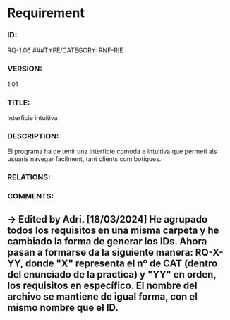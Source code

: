 # Requirement

### ID:
RQ-1.06
###TYPE/CATEGORY:
RNF-RIE
### VERSION:
1.01
### TITLE:
Interficie intuitiva
### DESCRIPTION:
El programa ha de tenir una interficie comoda e intuitiva que permeti als usuaris navegar facilment, tant clients com botigues.
### RELATIONS:

### COMMENTS:
&rarr; Edited by Adri. [18/03/2024] He agrupado todos los requisitos en una misma carpeta y he cambiado la forma de generar los IDs. Ahora pasan a formarse da la siguiente manera: RQ-X-YY, donde "X" representa el nº de CAT (dentro del enunciado de la practica) y "YY" en orden, los requisitos en específico. El nombre del archivo se mantiene de igual forma, con el mismo nombre que el ID. 
---

